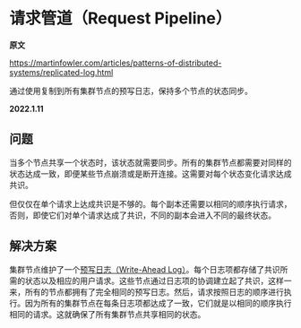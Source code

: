# 请求管道（Request Pipeline）

**原文**

https://martinfowler.com/articles/patterns-of-distributed-systems/replicated-log.html

通过使用复制到所有集群节点的预写日志，保持多个节点的状态同步。

**2022.1.11**

## 问题

当多个节点共享一个状态时，该状态就需要同步。所有的集群节点都需要对同样的状态达成一致，即便某些节点崩溃或是断开连接。这需要对每个状态变化请求达成共识。

但仅仅在单个请求上达成共识是不够的。每个副本还需要以相同的顺序执行请求，否则，即使它们对单个请求达成了共识，不同的副本会进入不同的最终状态。

## 解决方案

集群节点维护了一个[预写日志（Write-Ahead Log）](write-ahead-log.md)。每个日志项都存储了共识所需的状态以及相应的用户请求。这些节点通过日志项的协调建立起了共识，这样一来，所有的节点都拥有了完全相同的预写日志。然后，请求按照日志的顺序进行执行。因为所有的集群节点在每条日志项都达成了一致，它们就是以相同的顺序执行相同的请求。这就确保了所有集群节点共享相同的状态。